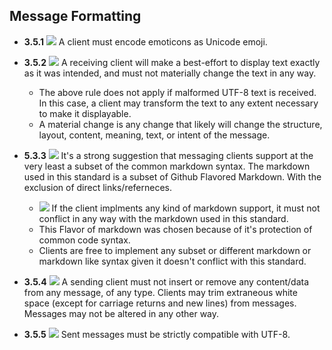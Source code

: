 Message Formatting
------------------

- **3.5.1** ![](/badge/req.png) A client must encode emoticons as Unicode emoji.

- **3.5.2** ![](/badge/req.png) A receiving client will make a best-effort to display
  text exactly as it was intended, and must not materially change the text in any way.
    - The above rule does not apply if malformed UTF-8 text is received. In
      this case, a client may transform the text to any extent necessary to
      make it displayable.
    - A material change is any change that likely will change the structure, layout,
      content, meaning, text, or intent of the message.

- **5.3.3** ![](/badge/rec.png) It's a strong suggestion that messaging clients support 
  at the very least a subset of the common markdown syntax. The markdown used in this 
  standard is a subset of Github Flavored Markdown. With the exclusion of direct 
  links/referneces.
    - ![](/badge/req.png) If the client implments any kind of markdown support, it must 
      not conflict in any way with the markdown used in this standard.
    - This Flavor of markdown was chosen because of it's protection of common code syntax.
    - Clients are free to implement any subset or different markdown or markdown like syntax
      given it doesn't conflict with this standard.

- **3.5.4** ![](/badge/req.png) A sending client must not insert or remove any content/data
  from any message, of any type. Clients may trim extraneous white space (except for 
  carriage returns and new lines) from messages. Messages may not be altered in any other way.

- **3.5.5** ![](/badge/req.png) Sent messages must be strictly compatible with UTF-8.
